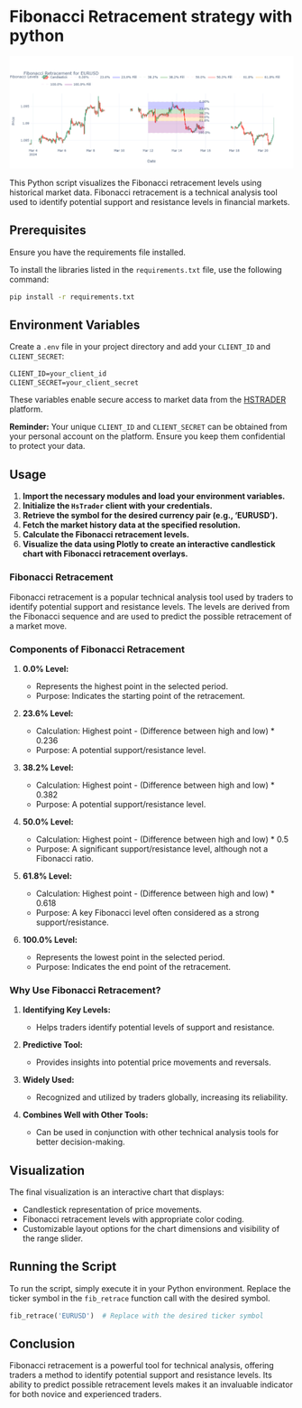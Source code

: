 # Fibonacci Retracement strategy with python

![Fibonacci Plot](img/Fibonacci_plot.png)

This Python script visualizes the Fibonacci retracement levels using historical market data. Fibonacci retracement is a technical analysis tool used to identify potential support and resistance levels in financial markets.

## Prerequisites

Ensure you have the requirements file installed.

To install the libraries listed in the `requirements.txt` file, use the following command:

```sh
pip install -r requirements.txt
```

## Environment Variables

Create a `.env` file in your project directory and add your `CLIENT_ID` and `CLIENT_SECRET`:

```env
CLIENT_ID=your_client_id
CLIENT_SECRET=your_client_secret
```

These variables enable secure access to market data from the [HSTRADER](https://staging.hstrader.com/login) platform.

**Reminder:**
Your unique `CLIENT_ID` and `CLIENT_SECRET` can be obtained from your personal account on the platform. Ensure you keep them confidential to protect your data.

## Usage

1. **Import the necessary modules and load your environment variables.**
2. **Initialize the `HsTrader` client with your credentials.**
3. **Retrieve the symbol for the desired currency pair (e.g., ‘EURUSD’).**
4. **Fetch the market history data at the specified resolution.**
5. **Calculate the Fibonacci retracement levels.**
6. **Visualize the data using Plotly to create an interactive candlestick chart with Fibonacci retracement overlays.**

### Fibonacci Retracement

Fibonacci retracement is a popular technical analysis tool used by traders to identify potential support and resistance levels. The levels are derived from the Fibonacci sequence and are used to predict the possible retracement of a market move.

### Components of Fibonacci Retracement

1. **0.0% Level:**
   - Represents the highest point in the selected period.
   - Purpose: Indicates the starting point of the retracement.

2. **23.6% Level:**
   - Calculation: Highest point - (Difference between high and low) * 0.236
   - Purpose: A potential support/resistance level.

3. **38.2% Level:**
   - Calculation: Highest point - (Difference between high and low) * 0.382
   - Purpose: A potential support/resistance level.

4. **50.0% Level:**
   - Calculation: Highest point - (Difference between high and low) * 0.5
   - Purpose: A significant support/resistance level, although not a Fibonacci ratio.

5. **61.8% Level:**
   - Calculation: Highest point - (Difference between high and low) * 0.618
   - Purpose: A key Fibonacci level often considered as a strong support/resistance.

6. **100.0% Level:**
   - Represents the lowest point in the selected period.
   - Purpose: Indicates the end point of the retracement.

### Why Use Fibonacci Retracement?

1. **Identifying Key Levels:**
   - Helps traders identify potential levels of support and resistance.

2. **Predictive Tool:**
   - Provides insights into potential price movements and reversals.

3. **Widely Used:**
   - Recognized and utilized by traders globally, increasing its reliability.

4. **Combines Well with Other Tools:**
   - Can be used in conjunction with other technical analysis tools for better decision-making.

## Visualization

The final visualization is an interactive chart that displays:

- Candlestick representation of price movements.
- Fibonacci retracement levels with appropriate color coding.
- Customizable layout options for the chart dimensions and visibility of the range slider.

## Running the Script

To run the script, simply execute it in your Python environment. Replace the ticker symbol in the `fib_retrace` function call with the desired symbol.

```python
fib_retrace('EURUSD')  # Replace with the desired ticker symbol
```

## Conclusion

Fibonacci retracement is a powerful tool for technical analysis, offering traders a method to identify potential support and resistance levels. Its ability to predict possible retracement levels makes it an invaluable indicator for both novice and experienced traders.